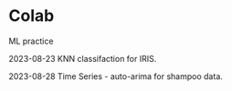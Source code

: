 # Colab
ML practice

2023-08-23 KNN classifaction for IRIS.

2023-08-28 Time Series - auto-arima for shampoo data.
